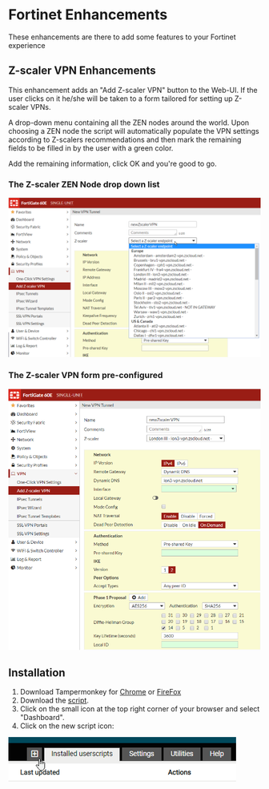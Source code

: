 # Fortinet Enhancements

These enhancements are there to add some features to your Fortinet experience

## Z-scaler VPN Enhancements

This enhancement adds an &quot;Add Z-scaler VPN&quot; button to the Web-UI. If the user clicks on it he/she will be taken to a form tailored for setting up Z-scaler VPNs.

A drop-down menu containing all the ZEN nodes around the world. Upon choosing a ZEN node the script will automatically populate the VPN settings according to Z-scalers recommendations and then mark the remaining fields to be filled in by the user with a green color.

Add the remaining information, click OK and you&#39;re good to go.

### The Z-scaler ZEN Node drop down list

![ZEN Dropdown](https://raw.githubusercontent.com/epacke/Fortinet-Enhancements/master/images/zscaler-node-dropdown.png)

### The Z-scaler VPN form pre-configured

![Z-scaler form](https://raw.githubusercontent.com/epacke/Fortinet-Enhancements/master/images/zscalerexample.png)

## Installation

1. Download Tampermonkey for [Chrome](https://chrome.google.com/webstore/detail/tampermonkey/dhdgffkkebhmkfjojejmpbldmpobfkfo) or [FireFox](https://addons.mozilla.org/en-US/firefox/addon/tampermonkey/)
2. Download the [script](https://github.com/epacke/Fortinet-Enhancements/blob/master/fortinet.js).
3. Click on the small icon at the top right corner of your browser and select &quot;Dashboard&quot;.</li>
4. Click on the new script icon:

![Z-scaler form](https://raw.githubusercontent.com/epacke/Fortinet-Enhancements/master/images/tampermonkey_configuration.png)
